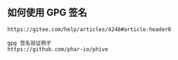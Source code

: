 ## 如何使用 GPG 签名

    https://gitee.com/help/articles/4248#article-header0

    gpg 签名验证例子
    https://github.com/phar-io/phive

